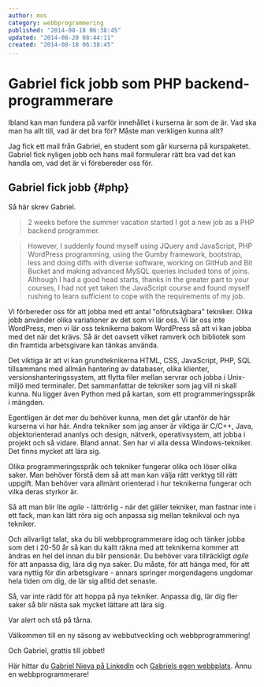 ```yaml
---
author: mos
category: webbprogrammering
published: "2014-08-18 06:38:45"
updated: "2014-08-20 08:44:11"
created: "2014-08-18 06:38:45"
...
```

Gabriel fick jobb som PHP backend-programmerare
==================================

Ibland kan man fundera på varför innehållet i kurserna är som de är. Vad ska man ha allt till, vad är det bra för? Måste man verkligen kunna allt?

Jag fick ett mail från Gabriel, en student som går kurserna på kurspaketet. Gabriel fick nyligen jobb och hans mail formulerar rätt bra vad det kan handla om, vad det är vi förebereder oss för.

<!--more-->



Gabriel fick jobb {#php}
------------------------------------------------------

Så här skrev Gabriel.

> 2 weeks before the summer vacation started I got a new job as a PHP backend programmer.
 
> However, I suddenly found myself using JQuery and JavaScript, PHP WordPress programming, using the Gumby framework, bootstrap, less and doing diffs with diverse software, working on GitHub and Bit Bucket and  making advanced MySQL queries included tons of joins. Although I had a good head starts, thanks in the greater part to your courses, I had not yet taken the JavaScript course and found myself rushing to learn sufficient to cope with the requirements of my job.

Vi förbereder oss för att jobba med ett antal "oförutsägbara" tekniker. Olika jobb använder olika variationer av det som vi lär oss. Vi lär oss inte WordPress, men vi lär oss teknikerna bakom WordPress så att vi kan jobba med det när det krävs. Så är det oavsett vilket ramverk och bibliotek som din framtida arbetsgivare kan tänkas använda.

Det viktiga är att vi kan grundteknikerna HTML, CSS, JavaScript, PHP, SQL tillsammans med allmän hantering av databaser, olika klienter, versionshanteringssystem, att flytta filer mellan servrar och jobba i Unix-miljö med terminaler.
 Det sammanfattar de tekniker som jag vill ni skall kunna. Nu ligger även Python med på kartan, som ett programmeringsspråk i mängden. 

Egentligen är det mer du behöver kunna, men det går utanför de här kurserna vi har här. Andra tekniker som jag anser är viktiga är C/C++, Java, objektorienterad ananlys och design, nätverk, operativsystem, att jobba i projekt och så vidare. Bland annat. Sen har vi alla dessa Windows-tekniker. Det finns mycket att lära sig.

 Olika programmeringsspråk och tekniker fungerar olika och löser olika saker. Man behöver förstå dem så att man kan välja rätt verktyg till rätt uppgift. Man behöver vara allmänt orienterad i hur teknikerna fungerar och vilka deras styrkor är.

 Så att man blir lite *agile* - lättrörlig - när det gäller tekniker, man fastnar inte i ett fack, man kan lätt röra sig och anpassa sig mellan teknikval och nya tekniker.

 Och allvarligt talat, ska du bli webbprogrammerare idag och tänker jobba som det i 20-50 år så kan du kallt räkna med att teknikerna kommer att ändras en hel del innan du blir pensionär. Du behöver vara tillräckligt *agile* för att anpassa dig, lära dig nya saker. Du måste, för att hänga med, för att vara nyttig för din arbetsgivare - annars springer morgondagens ungdomar hela tiden om dig, de lär sig alltid det senaste.

 Så, var inte rädd för att hoppa på nya tekniker. Anpassa dig, lär dig fler saker så blir nästa sak mycket lättare att lära sig. 

 Var alert och stå på tårna.

 Välkommen till en ny säsong av webbutveckling och webbprogrammering!

 Och Gabriel, grattis till jobbet! 

 Här hittar du [Gabriel Nieva på LinkedIn](https://www.linkedin.com/pub/gabriel-nieva/76/286/905) och [Gabriels egen webbplats](http://www.neoclash.com/). Ännu en webbprogrammerare!
